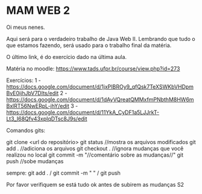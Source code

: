 # MAM WEB 2 

Oi meus nenes.

Aqui será para o verdadeiro trabalho de Java Web II. Lembrando que tudo o que estamos fazendo, será usado para o trabalho final da matéria.

O último link, é do exercício dado na última aula.

Matéria no moodle: https://www.tads.ufpr.br/course/view.php?id=273

Exercícios:
1 - https://docs.google.com/document/d/1jxPIBROy9_qfQsk7TeXSWKbVHDpmBvE0ijhJbV7DIts/edit
2 - https://docs.google.com/document/d/1dAyVQreatQMMxfmPNbthM8HW6mBxlRT56NwERpL-jhY/edit
3 - https://docs.google.com/document/d/11YkA_CyDF1a5LJJrkT-Lt3_I68Qfv43xpIqDTsc8J9s/edit

Comandos gits:

git clone <url do repositório>
git status //mostra os arquivos modificados
git add . //adiciona os arquivos
git checkout . //ignora mudanças que você realizou no local
git commit -m "//comentário sobre as mudanças//"
git push //sobe mudanças

sempre: git add . / git commit -m " " / git push

Por favor verifiquem se está tudo ok antes de subirem as mudanças S2

